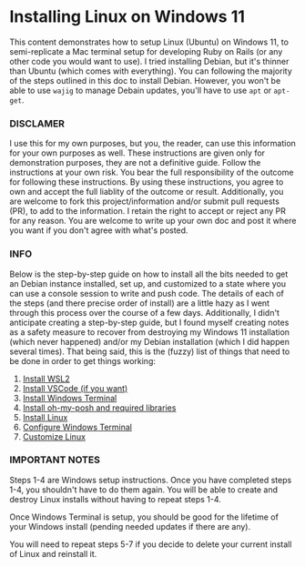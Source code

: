 # Installing Linux on Windows 11

This content demonstrates how to setup Linux (Ubuntu) on Windows 11, to semi-replicate a Mac terminal setup for developing Ruby on Rails (or any other code you would want to use). I tried installing Debian, but it's thinner than Ubuntu (which comes with everything). You can following the majority of the steps outlined in this doc to install Debian. However, you won't be able to use `wajig` to manage Debain updates, you'll have to use `apt` or `apt-get`.

### DISCLAMER

I use this for my own purposes, but you, the reader, can use this information for your own purposes as well. These instructions are given only for demonstration purposes, they are not a definitive guide. Follow the instructions at your own risk. You bear the full responsibility of the outcome for following these instructions. By using these instructions, you agree to own and accept the full liablity of the outcome or result. Additionally, you are welcome to fork this project/information and/or submit pull requests (PR), to add to the information. I retain the right to accept or reject any PR for any reason. You are welcome to write up your own doc and post it where you want if you don't agree with what's posted.

### INFO
Below is the step-by-step guide on how to install all the bits needed to get an Debian instance installed, set up, and customized to a state where you can use a console session to write and push code. The details of each of the steps (and there precise order of install) are a little hazy as I went through this process over the course of a few days. Additionally, I didn't anticipate creating a step-by-step guide, but I found myself creating notes as a safety measure to recover from destroying my Windows 11 installation (which never happened) and/or my Debian installation (which I did happen several times). That being said, this is the (fuzzy) list of things that need to be done in order to get things working:

1. [Install WSL2](https://github.com/scott-knight/linux-on-windows-11/blob/main/install-wsl2.md)
2. [Install VSCode (if you want)](https://github.com/scott-knight/linux-on-windows-11/blob/main/install-vscode.md)
3. [Install Windows Terminal](https://github.com/scott-knight/linux-on-windows-11/blob/main/install-windows-terminal.md)
4. [Install oh-my-posh and required libraries](https://github.com/scott-knight/linux-on-windows-11/blob/main/Install%20oh-my-posh-and-required-libraries.md)
5. [Install Linux](https://github.com/scott-knight/linux-on-windows-11/blob/main/install-linux.md)
6. [Configure Windows Terminal](https://github.com/scott-knight/linux-on-windows-11/blob/main/configure-windows-terminal.md)
7. [Customize Linux](https://github.com/scott-knight/linux-on-windows-11/blob/main/customize-linux.md)

### IMPORTANT NOTES

Steps 1-4 are Windows setup instructions. Once you have completed steps 1-4, you shouldn't have to do them again. You will be able to create and destroy Linux  installs without having to repeat steps 1-4. 

Once Windows Terminal is setup, you should be good for the lifetime of your Windows install (pending needed updates if there are any).

You will need to repeat steps 5-7 if you decide to delete your current install of Linux and reinstall it.

